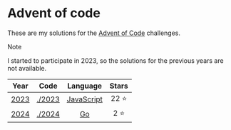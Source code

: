 # Advent of code

These are my solutions for the [Advent of Code](https://adventofcode.com/) challenges.

> [!NOTE]
> I started to participate in 2023, so the solutions for the previous years are not available.

| Year | Code | Language | Stars |
| :-: | :-: | :-: | :-: |
| [2023](https://adventofcode.com/2023) | [./2023](./2023/) | [JavaScript](https://developer.mozilla.org/en-US/docs/Web/JavaScript) | 22 ⭐ |
| [2024](https://adventofcode.com/2024) | [./2024](./2024/) | [Go](https://go.dev/) | 2 ⭐ |
